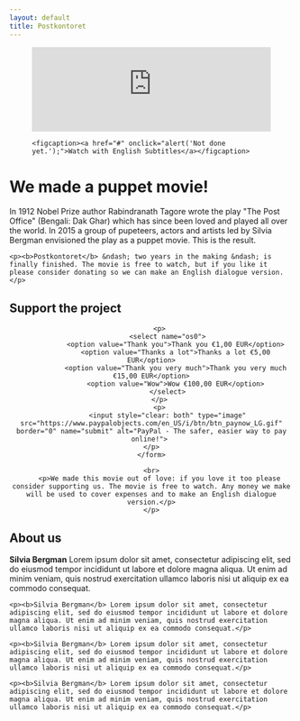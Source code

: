 ```yaml
---
layout: default
title: Postkontoret
---
```


<figure>
	<div class="video-container">
		<iframe width="100%" height="auto" src="https://www.youtube.com/embed/hkv4AnR743g" frameborder="0" allowfullscreen="true"></iframe>
	</div>

	<figcaption><a href="#" onclick="alert('Not done yet.');">Watch with English Subtitles</a></figcaption>
</figure>

<h1>We made a puppet movie!</h1>

<div class="twocol">
	<p>In 1912 Nobel Prize author Rabindranath Tagore wrote the play "The Post Office" (Bengali: Dak Ghar) which has since been loved and played all over the world. In 2015 a group of pupeteers, actors and artists led by Silvia Bergman envisioned the play as a puppet movie. This is the result.</p>
	
	<p><b>Postkontoret</b> &ndash; two years in the making &ndash; is finally finished. The movie is free to watch, but if you like it please consider donating so we can make an English dialogue version.</p>
</div>	


<h2>Support the project</h2>

<div class="twocol">
	<p>
	<form  action="https://www.paypal.com/cgi-bin/webscr" method="post" target="_top" style="text-align: center">
		<input type="hidden" name="cmd" value="_s-xclick">
		<input type="hidden" name="hosted_button_id" value="SLP4C78NPMVRJ">	
		<input type="hidden" name="on0" value="Pay as much as you want">
		<input type="hidden" name="currency_code" value="EUR">

		<p>
			<select name="os0">
				<option value="Thank you">Thank you €1,00 EUR</option>
				<option value="Thanks a lot">Thanks a lot €5,00 EUR</option>
				<option value="Thank you very much">Thank you very much €15,00 EUR</option>
				<option value="Wow">Wow €100,00 EUR</option>
			</select>
		</p>
		<p>
			<input style="clear: both" type="image" src="https://www.paypalobjects.com/en_US/i/btn/btn_paynow_LG.gif" border="0" name="submit" alt="PayPal - The safer, easier way to pay online!">	
		</p>	
	</form>

	<br>
		<p>We made this movie out of love: if you love it too please consider supporting us. The movie is free to watch. Any money we make will be used to cover expenses and to make an English dialogue version.</p>
	</p>
</div>

<h2>About us</h2>

<div class="threecol">
	<p><b>Silvia Bergman</b> Lorem ipsum dolor sit amet, consectetur adipiscing elit, sed do eiusmod tempor incididunt ut labore et dolore magna aliqua. Ut enim ad minim veniam, quis nostrud exercitation ullamco laboris nisi ut aliquip ex ea commodo consequat.</p>

	<p><b>Silvia Bergman</b> Lorem ipsum dolor sit amet, consectetur adipiscing elit, sed do eiusmod tempor incididunt ut labore et dolore magna aliqua. Ut enim ad minim veniam, quis nostrud exercitation ullamco laboris nisi ut aliquip ex ea commodo consequat.</p>

	<p><b>Silvia Bergman</b> Lorem ipsum dolor sit amet, consectetur adipiscing elit, sed do eiusmod tempor incididunt ut labore et dolore magna aliqua. Ut enim ad minim veniam, quis nostrud exercitation ullamco laboris nisi ut aliquip ex ea commodo consequat.</p>

	<p><b>Silvia Bergman</b> Lorem ipsum dolor sit amet, consectetur adipiscing elit, sed do eiusmod tempor incididunt ut labore et dolore magna aliqua. Ut enim ad minim veniam, quis nostrud exercitation ullamco laboris nisi ut aliquip ex ea commodo consequat.</p>
</div>

